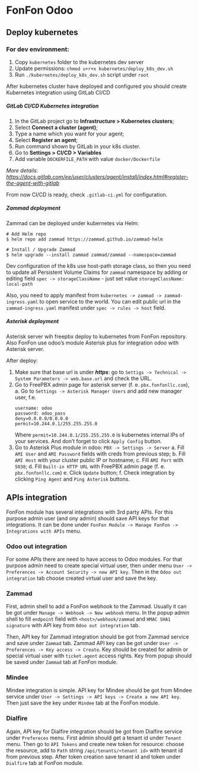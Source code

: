 # FonFon Odoo

## Deploy kubernetes

### For dev environment:
1. Copy `kubernetes` folder to the kubernetes dev server
2. Update permissions: `chmod u+r+x kubernetes/deploy_k8s_dev.sh`
3. Run `./kubernetes/deploy_k8s_dev.sh` script under `root`

After kubernetes cluster have deployed and configured you should create Kubernetes integration using GitLab CI/CD

##### GitLab CI/CD Kubernetes integration
1. In the GitLab project go to **Infrastructure > Kubernetes clusters**;
2. Select **Connect a cluster (agent)**;
3. Type a name which you want for your agent;
4. Select **Register an agent**;
5. Run command shown by GitLab in your k8s cluster.
6. Go to **Settings > CI/CD > Variables**
7. Add variable `DOCKERFILE_PATH` with value `docker/Dockerfile`

*More details: https://docs.gitlab.com/ee/user/clusters/agent/install/index.html#register-the-agent-with-gitlab*

From now CI/CD is ready, check `.gitlab-ci.yml` for configuration.

##### Zammad deployment
Zammad can be deployed under kubernetes via Helm: 
```
# Add Helm repo
$ helm repo add zammad https://zammad.github.io/zammad-helm

# Install / Upgrade Zammad
$ helm upgrade --install zammad zammad/zammad --namespace=zammad
```

Dev configuration of the k8s use host-path storage class, so then you need to update all Persistent Volume Claims for 
`zammad` namespace by adding or editing field `spec -> storageClassName` - just set value `storageClassName: local-path`

Also, you need to apply manifest from `kubernetes -> zammad -> zammad-ingress.yaml` to open service to the world. 
You can edit public url in the `zammad-ingress.yaml` manifest under `spec -> rules -> host` field. 

##### Asterisk deployment

Asterisk server wih freepbx deploy to kubernetes from FonFon repository. Also FonFon use odoo’s module Asterisk plus for 
integration odoo with Asterisk server. 

After deploy:

1. Make sure that base url is under ***https***: go to `Settigs -> Technical -> System Parameters -> web.base.url` and check the URL.
2. Go to FreePBX admin page for asterisk server (f. e. `pbx.fonfonllc.com`),
    a. Go to `Settings -> Asterisk Manager Users` and add new manager user, f.e. 
    ```
    username: odoo
    password: odoo_pass
    deny=0.0.0.0/0.0.0.0
    permit=10.244.0.1/255.255.255.0
    ```
    Where `permit=10.244.0.1/255.255.255.0` is kubernetes internal IPs of your services. And don’t forget to click `Apply Config` button.
3. Go to Asterisk Plus module in odoo: `PBX -> Settings -> Server`
    a. Fill `AMI User` and `AMI Password` fields with creds from previous step;
    b. Fill `AMI Host` with your cluster public IP or hostname;
    c. Fill `AMI Port` with `5038`;
    d. Fill `Built-in HTTP URL` with FreePBX admin page (f. e. `pbx.fonfonllc.com`)
    e. Click `Update` button;
    f. Check integration by clicking `Ping Agent` and `Ping Asterisk` buttons.


## APIs integration
FonFon module has several integrations with 3rd party APIs. For this purpose admin user (and ony admin) should save API 
keys for that integrations. It can be done under `FonFon Module -> Manage FonFon -> Integrations with APIs` menu. 

### Odoo out integration
For some APIs there are need to have access to Odoo modules. For that purpose admin need to create special virtual user, 
then under menu `User -> Preferences -> Account Security -> new API key`. Then in the `Odoo out integration` tab choose 
created virtual user and save the key. 

### Zammad
First, admin shell to add a FonFon webhook to the Zammad.
Usually it can be got under `Manage -> Webhook -> New webhook` menu. In the popup admin shell to fill `endpoint` 
field with `<host>/webhook/zammad` and `HMAC SHA1 signature` with API key from `Odoo out integration` tab.

Then, API key for Zammad integration should be got from Zammad service and save under `Zammad` tab. Zammad API key 
can be got under `User -> Preferences -> Key access -> Create`. Key should be created for admin or special virtual user 
with `ticket.agent` access rights. Key from popup should be saved under `Zammad` tab at FonFon module.

### Mindee
Mindee integration is simple. API key for Mindee should be got from Mindee service under `User -> Settings -> API keys -> Create a new API key`.
Then just save the key under `Mindee` tab at the FonFon module.

### Dialfire
Again, API key for Dialfire integration should be got from Dialfire service under `Prefereces` menu. First admin should get 
a tenant id under `Tenant` menu. Then go to `API Tokens` and create new token for resource: choose the resource, 
add to `Path` string `/api/tenants/<tenant id>` with tenant id from previous step. After token creation save tenant id 
and token under `Dialfire` tab at FonFon module.


